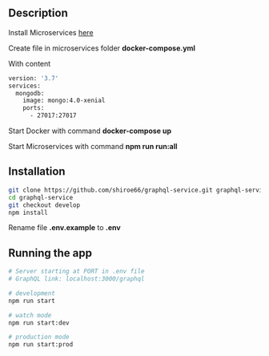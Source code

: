 ## Description

Install Microservices [here](https://github.com/AlreadyBored/nodejs-assignments/blob/main/assignments/graphql-service/assignment.md)

Create file in microservices folder **docker-compose.yml**

With content

```bash
version: '3.7'
services:
  mongodb:
    image: mongo:4.0-xenial
    ports:
      - 27017:27017
```

Start Docker with command **docker-compose up**

Start Microservices with command **npm run run:all**

## Installation

```bash
git clone https://github.com/shiroe66/graphql-service.git graphql-service
cd graphql-service
git checkout develop
npm install
```

Rename file **.env.example** to **.env**

## Running the app

```bash
# Server starting at PORT in .env file
# GraphQL link: localhost:3000/graphql

# development
npm run start

# watch mode
npm run start:dev

# production mode
npm run start:prod
```
